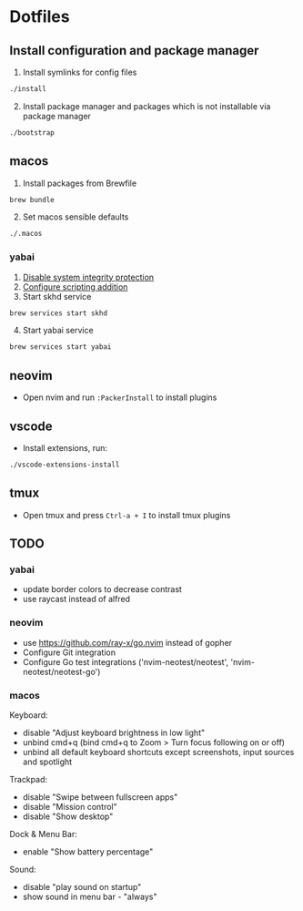 # Dotfiles

## Install configuration and package manager
1. Install symlinks for config files
```sh
./install
```

2. Install package manager and packages which is not installable via package manager
```sh
./bootstrap
```

## macos
1. Install packages from Brewfile
```sh
brew bundle
```

2. Set macos sensible defaults
```sh
./.macos
```

### yabai
1. [Disable system integrity protection](https://github.com/koekeishiya/yabai/wiki/Disabling-System-Integrity-Protection)
2. [Configure scripting addition](https://github.com/koekeishiya/yabai/wiki/Installing-yabai-(from-HEAD)#configure-scripting-addition)
3. Start skhd service
```sh
brew services start skhd
```
4. Start yabai service
```sh
brew services start yabai
```

## neovim
- Open nvim and run `:PackerInstall` to install plugins

## vscode
- Install extensions, run:
```sh
./vscode-extensions-install
```

## tmux
- Open tmux and press `Ctrl-a + I` to install tmux plugins

## TODO

### yabai
- update border colors to decrease contrast
- use raycast instead of alfred

### neovim
- use https://github.com/ray-x/go.nvim instead of gopher
- Configure Git integration
- Configure Go test integrations ('nvim-neotest/neotest', 'nvim-neotest/neotest-go')

### macos
Keyboard:
- disable "Adjust keyboard brightness in low light"
- unbind cmd+q (bind cmd+q to Zoom > Turn focus following on or off)
- unbind all default keyboard shortcuts except screenshots, input sources and spotlight

Trackpad:
- disable "Swipe between fullscreen apps"
- disable "Mission control"
- disable "Show desktop"

Dock & Menu Bar:
- enable "Show battery percentage"

Sound:
- disable "play sound on startup"
- show sound in menu bar - "always"
